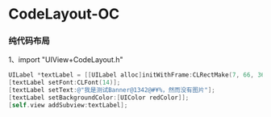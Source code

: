 # CodeLayout-OC

### 纯代码布局

1、import "UIView+CodeLayout.h"

```Objective-C
UILabel *textLabel = [[UILabel alloc]initWithFrame:CLRectMake(7, 66, 361, 131)];
[textLabel setFont:CLFont(14)];
[textLabel setText:@"我是测试Banner@1342@#¥%，然而没有图片"];
[textLabel setBackgroundColor:[UIColor redColor]];
[self.view addSubview:textLabel];

```
